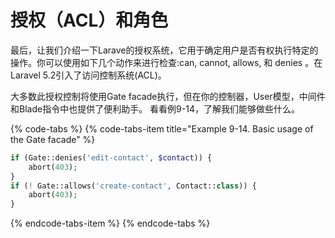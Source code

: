 # 授权（ACL）和角色

最后，让我们介绍一下Larave的授权系统，它用于确定用户是否有权执行特定的操作。你可以使用如下几个动作来进行检查:can, cannot, allows, 和 denies 。在Laravel 5.2引入了访问控制系统\(ACL\)。

大多数此授权控制将使用Gate facade执行，但在你的控制器，User模型，中间件和Blade指令中也提供了便利助手。 看看例9-14，了解我们能够做些什么。

{% code-tabs %}
{% code-tabs-item title="Example 9-14. Basic usage of the Gate facade" %}
```php
if (Gate::denies('edit-contact', $contact)) { 
    abort(403);
}
if (! Gate::allows('create-contact', Contact::class)) { 
    abort(403);
}
```
{% endcode-tabs-item %}
{% endcode-tabs %}

